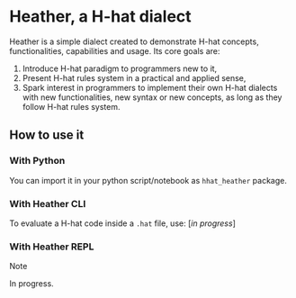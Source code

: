 # Heather, a H-hat dialect

Heather is a simple dialect created to demonstrate H-hat concepts, functionalities, capabilities and
usage. Its core goals are:

1. Introduce H-hat paradigm to programmers new to it,
2. Present H-hat rules system in a practical and applied sense,
3. Spark interest in programmers to implement their own H-hat dialects with new functionalities, new
   syntax or new concepts, as long as they follow H-hat rules system.

## How to use it

### With Python

You can import it in your python script/notebook as `hhat_heather` package.

### With Heather CLI

To evaluate a H-hat code inside a `.hat` file, use: [*in progress*]

### With Heather REPL

> [!NOTE]
>
> In progress.
